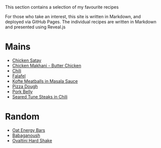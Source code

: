This section contains a selection of my favourite recipes

For those who take an interest, this site is written in Markdown, and deployed via GitHub Pages. The individual recipes are written in Markdown and presented using Reveal.js

# Mains
- [Chicken Satay](recipes/chickensatay.md)
- [Chicken Makhani - Butter Chicken](recipes/chickenmakhani.md)
- [Chili](chili.html)
- [Falafel]()
- [Kofte Meatballs in Masala Sauce]()
- [Pizza Dough](pizzadough.html)
- [Pork Belly](porkbelly.html)
- [Seared Tune Steaks in Chili]()

# Random
- [Oat Energy Bars](energybars.html)
- [Babaganoush]()
- [Ovaltini Hard Shake](ovaltini.html)

